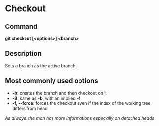 Checkout
===

Command
---
**git checkout [\<options\>] \<branch\>**

Description
---
Sets a branch as the active branch.

Most commonly used options
---
* **-b**: creates the branch and then checkout on it
* **-B**: same as **-b**, with an implied **-f**
* **-f, \-\-force**: forces the checkout even if the index of the working tree differs from head

*As always, the man has more informations especially on detached heads*
